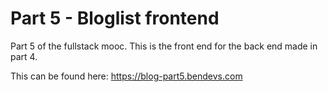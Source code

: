 # Part 5 - Bloglist frontend

Part 5 of the fullstack mooc. This is the front end for the back end made in part 4.

This can be found here: https://blog-part5.bendevs.com